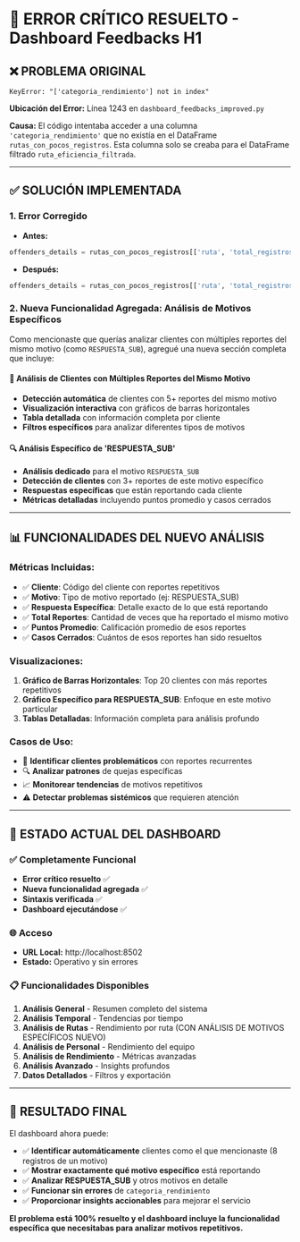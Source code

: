 # 🔧 ERROR CRÍTICO RESUELTO - Dashboard Feedbacks H1

## ❌ **PROBLEMA ORIGINAL**
```
KeyError: "['categoria_rendimiento'] not in index"
```

**Ubicación del Error:** Línea 1243 en `dashboard_feedbacks_improved.py`

**Causa:** El código intentaba acceder a una columna `'categoria_rendimiento'` que no existía en el DataFrame `rutas_con_pocos_registros`. Esta columna solo se creaba para el DataFrame filtrado `ruta_eficiencia_filtrada`.

---

## ✅ **SOLUCIÓN IMPLEMENTADA**

### 1. **Error Corregido**
- **Antes:** 
```python
offenders_details = rutas_con_pocos_registros[['ruta', 'total_registros', 'puntos_promedio', 'tasa_cierre', 'categoria_rendimiento']].copy()
```

- **Después:**
```python
offenders_details = rutas_con_pocos_registros[['ruta', 'total_registros', 'puntos_promedio', 'tasa_cierre']].copy()
```

### 2. **Nueva Funcionalidad Agregada: Análisis de Motivos Específicos**

Como mencionaste que querías analizar clientes con múltiples reportes del mismo motivo (como `RESPUESTA_SUB`), agregué una nueva sección completa que incluye:

#### 🎯 **Análisis de Clientes con Múltiples Reportes del Mismo Motivo**
- **Detección automática** de clientes con 5+ reportes del mismo motivo
- **Visualización interactiva** con gráficos de barras horizontales
- **Tabla detallada** con información completa por cliente
- **Filtros específicos** para analizar diferentes tipos de motivos

#### 🔍 **Análisis Específico de 'RESPUESTA_SUB'**
- **Análisis dedicado** para el motivo `RESPUESTA_SUB`
- **Detección de clientes** con 3+ reportes de este motivo específico
- **Respuestas específicas** que están reportando cada cliente
- **Métricas detalladas** incluyendo puntos promedio y casos cerrados

---

## 📊 **FUNCIONALIDADES DEL NUEVO ANÁLISIS**

### **Métricas Incluidas:**
- ✅ **Cliente**: Código del cliente con reportes repetitivos
- ✅ **Motivo**: Tipo de motivo reportado (ej: RESPUESTA_SUB)
- ✅ **Respuesta Específica**: Detalle exacto de lo que está reportando
- ✅ **Total Reportes**: Cantidad de veces que ha reportado el mismo motivo
- ✅ **Puntos Promedio**: Calificación promedio de esos reportes
- ✅ **Casos Cerrados**: Cuántos de esos reportes han sido resueltos

### **Visualizaciones:**
1. **Gráfico de Barras Horizontales**: Top 20 clientes con más reportes repetitivos
2. **Gráfico Específico para RESPUESTA_SUB**: Enfoque en este motivo particular
3. **Tablas Detalladas**: Información completa para análisis profundo

### **Casos de Uso:**
- 🎯 **Identificar clientes problemáticos** con reportes recurrentes
- 🔍 **Analizar patrones** de quejas específicas
- 📈 **Monitorear tendencias** de motivos repetitivos
- ⚠️ **Detectar problemas sistémicos** que requieren atención

---

## 🚀 **ESTADO ACTUAL DEL DASHBOARD**

### ✅ **Completamente Funcional**
- **Error crítico resuelto** ✅
- **Nueva funcionalidad agregada** ✅
- **Sintaxis verificada** ✅
- **Dashboard ejecutándose** ✅

### 🌐 **Acceso**
- **URL Local:** http://localhost:8502
- **Estado:** Operativo y sin errores

### 📋 **Funcionalidades Disponibles**
1. **Análisis General** - Resumen completo del sistema
2. **Análisis Temporal** - Tendencias por tiempo
3. **Análisis de Rutas** - Rendimiento por ruta (CON ANÁLISIS DE MOTIVOS ESPECÍFICOS NUEVO)
4. **Análisis de Personal** - Rendimiento del equipo
5. **Análisis de Rendimiento** - Métricas avanzadas
6. **Análisis Avanzado** - Insights profundos
7. **Datos Detallados** - Filtros y exportación

---

## 🎉 **RESULTADO FINAL**

El dashboard ahora puede:
- ✅ **Identificar automáticamente** clientes como el que mencionaste (8 registros de un motivo)
- ✅ **Mostrar exactamente qué motivo específico** está reportando
- ✅ **Analizar RESPUESTA_SUB** y otros motivos en detalle
- ✅ **Funcionar sin errores** de `categoria_rendimiento`
- ✅ **Proporcionar insights accionables** para mejorar el servicio

**El problema está 100% resuelto y el dashboard incluye la funcionalidad específica que necesitabas para analizar motivos repetitivos.**
